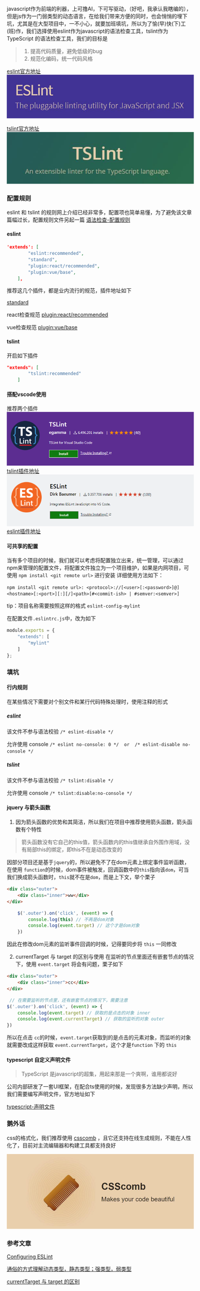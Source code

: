 javascript作为前端的利器，上可撸AI，下可写驱动，（好吧，我承认我瞎编的），但是js作为一门弱类型的动态语言，在给我们带来方便的同时，也会悄悄的埋下坑，尤其是在大型项目中，一不小心，就要加班填坑，所以为了愉(早)快(下)工(班)作，我们选择使用eslint作为javascript的语法检查工具，tslint作为TypeScript 的语法检查工具，我们的目标是

> 1. 提高代码质量，避免低级的bug
> 2. 规范化编码，统一代码风格

[eslint官方地址](http://eslint.cn/)
![eslint](./image/eslint-g.jpg)

[tslint官方地址](https://palantir.github.io/tslint/)
![tslint](./image/tslint-g.jpg)

### 配置规则
eslint 和 tslint 的规则网上介绍已经非常多，配置项也简单易懂，为了避免该文章篇幅过长，配置规则文件另起一篇 [语法检查-配置规则](https://juejin.im/post/5b3859a36fb9a00e4d53fc85)

 #### eslint
```json
'extends': [
        "eslint:recommended",
        "standard",
        "plugin:react/recommended",
        "plugin:vue/base",
    ],
```
推荐这几个插件，都是业内流行的规范，插件地址如下

[standard](https://github.com/standard/eslint-config-standard)

react检查规范 [plugin:react/recommended](https://github.com/yannickcr/eslint-plugin-react) 

vue检查规范 [plugin:vue/base](https://github.com/vuejs/eslint-plugin-vue)

#### tslint

开启如下插件
```json
"extends": [
        "tslint:recommended"
    ]
```

#### 搭配vscode使用  
推荐两个插件
![tslint插件](./image/tslint.jpg)
[tslint插件地址](https://marketplace.visualstudio.com/items?itemName=eg2.tslint)
![eslint插件](./image/eslint.jpg)
[eslint插件地址](https://marketplace.visualstudio.com/items?itemName=dbaeumer.vscode-eslint)
#### 可共享的配置
当有多个项目的时候，我们就可以考虑将配置独立出来，统一管理，可以通过npm来管理的配置文件，将配置文件独立为一个项目维护，如果是内网项目，可使用 `npm install <git remote url>` 进行安装
详细使用方法如下：

`npm install <git remote url>: <protocol>://[<user>[:<password>]@]<hostname>[:<port>][:][/]<path>[#<commit-ish> | #semver:<semver>]`

tip：项目名称需要按照这样的格式 `eslint-config-mylint`

在配置文件`.eslintrc.js`中，改为如下
```javascript
module.exports = {
    "extends": [
        "mylint"
    ]
};
```


### 填坑

#### 行内规则
在某些情况下需要对个别文件和某行代码特殊处理时，使用注释的形式

##### eslint
该文件不参与语法校验 `/* eslint-disable */`

允许使用 console `/* eslint no-console: 0 */  or  /* eslint-disable no-console */`

##### tslint
该文件不参与语法校验 `/* tslint:disable */`

允许使用 console `/* tslint:disable:no-console */`

#### jquery 与箭头函数
1. 因为箭头函数的优势和其简洁，所以我们在项目中推荐使用箭头函数，箭头函数有个特性

> 箭头函数没有它自己的this值，箭头函数内的this值继承自外围作用域，没有局部this的绑定，即this不在是动态改变的

因部分项目还是基于`jquery`的，所以避免不了在dom元素上绑定事件监听函数，在使用 `function`的时候，dom事件被触发，回调函数中的`this`指向该`dom`，可当我们换成箭头函数时，`this`就不在是`dom`，而是上下文，举个栗子

```html
<div class="outer">
    <div class="inner">ww</div>
</div>
```

```javascript
    $('.outer').on('click', (event) => {
        console.log(this) // 不再是dom对象
        console.log(event.target) // 这个才是dom对象
    })
```

因此在修改dom元素的监听事件回调的时候，记得要同步将 `this` 一同修改

2. currentTarget 与 target 的区别与使用
在监听的节点里面还有嵌套节点的情况下，使用 `event.target` 将会有问题，栗子如下

```html
<div class="outer">
    <div class="inner">cc</div>
</div>
```

```javascript
 // 在需要监听的节点里，还有嵌套节点的情况下，需要注意
$('.outer').on('click', (event) => {
    console.log(event.target) // 获取的是点击的对象 inner
    console.log(event.currentTarget) // 获取的监听的对象 outer
})
```
所以在点击 `cc`的时候，`event.target`获取到的是点击的元素对象，而监听的对象就需要改成这样获取 `event.currentTarget`，这个才是`function` 下的 `this`

#### typescript 自定义声明文件
> TypeScript 是javascript的超集，用起来那是一个爽啊，谁用都说好

公司内部研发了一套UI框架，在配合ts使用的时候，发现很多方法缺少声明，所以我们需要编写声明文件，官方地址如下

[typescript-声明文件](https://www.tslang.cn/docs/handbook/declaration-files/library-structures.html)

### 鹅外话
css的格式化，我们推荐使用 [csscomb](http://csscomb.com/) ，且它还支持在线生成规则，不能在人性化了，目前对主流编辑器和构建工具都支持良好

![csscomb](./image/csscomb.jpg)

### 参考文章

[Configuring ESLint](http://eslint.cn/docs/user-guide/configuring)

[通俗的方式理解动态类型，静态类型；强类型，弱类型](https://segmentfault.com/a/1190000012372372)

[currentTarget 与 target 的区别](http://www.calledt.com/target-and-currenttarget/)